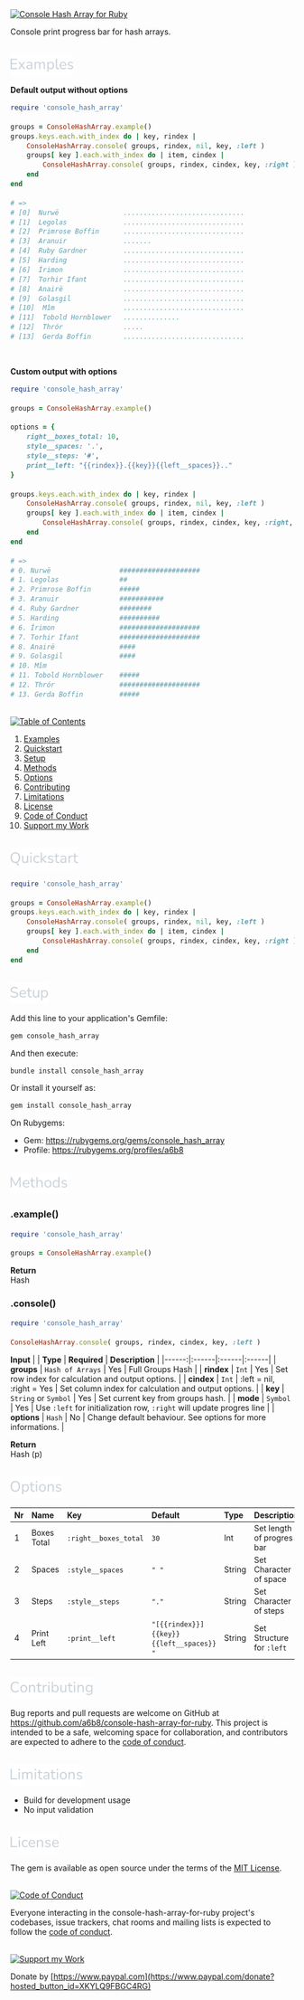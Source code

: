<a href="#table-of-contents">
<img src="https://raw.githubusercontent.com/a6b8/a6b8/main/assets/headlines/custom/console-hash-array-for-ruby.svg" height="45px" name="# Console Hash Array for Ruby" alt="Console Hash Array for Ruby">
</a>

Console print progress bar for hash arrays.
<br>
<br>

<a href="#table-of-contents">
<img src="https://raw.githubusercontent.com/a6b8/a6b8/main/assets/headlines/default/examples.svg" height="38px" name="examples" alt="Examples">
</a>
<br>

**Default output without options**
```ruby
require 'console_hash_array'

groups = ConsoleHashArray.example()
groups.keys.each.with_index do | key, rindex |
    ConsoleHashArray.console( groups, rindex, nil, key, :left )
    groups[ key ].each.with_index do | item, cindex |
        ConsoleHashArray.console( groups, rindex, cindex, key, :right )
    end
end

# => 
# [0]  Nurwë                ..............................
# [1]  Legolas              ..............................
# [2]  Primrose Boffin      ..............................
# [3]  Aranuir              .......
# [4]  Ruby Gardner         ..............................
# [5]  Harding              ..............................
# [6]  Írimon               ..............................
# [7]  Torhir Ifant         ..............................
# [8]  Anairë               ..............................
# [9]  Golasgil             ..............................
# [10]  Mîm                 ..............................
# [11]  Tobold Hornblower   ..............
# [12]  Thrór               .....
# [13]  Gerda Boffin        ..............................

```
<br>


**Custom output with options**
```ruby
require 'console_hash_array'

groups = ConsoleHashArray.example()

options = { 
    right__boxes_total: 10,
    style__spaces: '.',
    style__steps: '#',
    print__left: "{{rindex}}.{{key}}{{left__spaces}}.."
} 

groups.keys.each.with_index do | key, rindex |
    ConsoleHashArray.console( groups, rindex, nil, key, :left )
    groups[ key ].each.with_index do | item, cindex |
        ConsoleHashArray.console( groups, rindex, cindex, key, :right, options )
    end
end

# => 
# 0. Nurwë                 ####################
# 1. Legolas               ##
# 2. Primrose Boffin       #####
# 3. Aranuir               ###########
# 4. Ruby Gardner          ########
# 5. Harding               ##########
# 6. Írimon                ####################
# 7. Torhir Ifant          ####################
# 8. Anairë                ####
# 9. Golasgil              ####
# 10. Mîm                  
# 11. Tobold Hornblower    #####
# 12. Thrór                ####################
# 13. Gerda Boffin         #####

```
<br>

<a href="#headline">
<img src="https://raw.githubusercontent.com/a6b8/a6b8/main/assets/headlines/default/table-of-contents.svg" height="38px" name="table-of-contents" alt="Table of Contents">
</a>
<br>

1. [Examples](#examples)<br>
1. [Quickstart](#quickstart)<br>
2. [Setup](#setup)
3. [Methods](#methods)<br>
4. [Options](#options)<br>
5. [Contributing](#contributing)<br>
6. [Limitations](#limitations)<br>
7. [License](#license)<br>
8. [Code of Conduct](#code-of-conduct)<br>
9. [Support my Work](#support-my-work)<br>

<br>
<a href="#table-of-contents">
<img src="https://raw.githubusercontent.com/a6b8/a6b8/main/assets/headlines/default/quickstart.svg" height="38px" name="quickstart" alt="Quickstart">
</a>

```ruby
require 'console_hash_array'

groups = ConsoleHashArray.example()
groups.keys.each.with_index do | key, rindex |
    ConsoleHashArray.console( groups, rindex, nil, key, :left )
    groups[ key ].each.with_index do | item, cindex |
        ConsoleHashArray.console( groups, rindex, cindex, key, :right )
    end
end
```

<br>
<a href="#table-of-contents">
<img src="https://raw.githubusercontent.com/a6b8/a6b8/main/assets/headlines/default/setup.svg" height="38px" name="setup" alt="Setup">
</a>

Add this line to your application's Gemfile:

```bash
gem console_hash_array
```

And then execute:
```bash
bundle install console_hash_array
```

Or install it yourself as:
```bash
gem install console_hash_array
```

On Rubygems: 
- Gem: https://rubygems.org/gems/console_hash_array
- Profile: https://rubygems.org/profiles/a6b8


<br>
<a href="#table-of-contents">
<img src="https://raw.githubusercontent.com/a6b8/a6b8/main/assets/headlines/default/methods.svg" height="38px" name="methods" alt="Methods">
</a>

### .example()
```ruby
require 'console_hash_array'

groups = ConsoleHashArray.example()
```
**Return**<br>
Hash    


### .console()
```ruby
require 'console_hash_array'

ConsoleHashArray.console( groups, rindex, cindex, key, :left )
```


**Input**
| | **Type** | **Required** | **Description** |
|------:|:------|:------|:------|
| **groups** | ```Hash of Arrays``` | Yes | Full Groups Hash |
| **rindex** | ```Int``` | Yes | Set row index for calculation and output options. |
| **cindex** | ```Int``` | :left = nil, :right = Yes | Set column index for calculation and output options. |
| **key** | ```String``` or ```Symbol``` | Yes | Set current key from groups hash. |
| **mode** | ```Symbol``` | Yes | Use ```:left``` for initialization row, ```:right``` will update progres line |
| **options** | ```Hash``` | No | Change default behaviour. See options for more informations. |

**Return**<br>
Hash (p)
<br>
<br>

<a href="#table-of-contents">
<img src="https://raw.githubusercontent.com/a6b8/a6b8/main/assets/headlines/default/options.svg" height="38px" name="options" alt="Options">
</a>

| Nr | Name | Key | Default | Type | Description |
| :-- | :-- | :-- | :-- | :-- | :-- |
| 1 | Boxes Total | `:right__boxes_total` | `30`| Int | Set length of progres bar |
| 2 | Spaces | `:style__spaces` | `" "`| String | Set Character of space |
| 3 | Steps | `:style__steps` | `"."`| String | Set Character of steps |
| 4 | Print Left | `:print__left` | `"[{{rindex}}]  {{key}} {{left__spaces}}  "`| String | Set Structure for `:left` |

<br>
<a href="#table-of-contents">
<img src="https://raw.githubusercontent.com/a6b8/a6b8/main/assets/headlines/default/contributing.svg" height="38px" name="contributing" alt="Contributing">
</a>

Bug reports and pull requests are welcome on GitHub at https://github.com/a6b8/console-hash-array-for-ruby. This project is intended to be a safe, welcoming space for collaboration, and contributors are expected to adhere to the [code of conduct](https://github.com/a6b8/console-hash-array-for-ruby/blob/master/CODE_OF_CONDUCT.md).

<br>
<a href="#table-of-contents">
<img src="https://raw.githubusercontent.com/a6b8/a6b8/main/assets/headlines/default/limitations.svg" height="38px" name="limitations" alt="Limitations">
</a>

- Build for development usage
- No input validation

<br>
<a href="#table-of-contents">
<img src="https://raw.githubusercontent.com/a6b8/a6b8/main/assets/headlines/default/license.svg" height="38px" name="license" alt="License">
</a>

The gem is available as open source under the terms of the [MIT License](https://opensource.org/licenses/MIT).

<br>
<a href="#table-of-contents">
<img src="https://raw.githubusercontent.com/a6b8/a6b8/main/assets/headlines/default/code-of-conduct.svg" height="38px" name="code-of-conduct" alt="Code of Conduct">
</a>
    
Everyone interacting in the console-hash-array-for-ruby project's codebases, issue trackers, chat rooms and mailing lists is expected to follow the [code of conduct](https://github.com/a6b8/console-hash-array-for-ruby/blob/master/CODE_OF_CONDUCT.md).

<br>

<a href="#table-of-contents">
<img href="#table-of-contents" src="https://raw.githubusercontent.com/a6b8/a6b8/main/assets/headlines/default/support-my-work.svg" height="38px" name="support-my-work" alt="Support my Work">
</a>
    
Donate by [https://www.paypal.com](https://www.paypal.com/donate?hosted_button_id=XKYLQ9FBGC4RG)